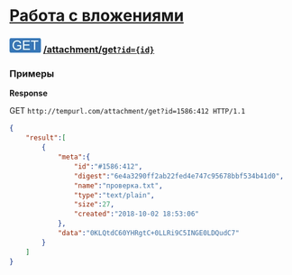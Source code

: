 [Работа с вложениями](../../index.md)
=====================================================

### ![GET](../../../../img/get.png) [/attachment/get`?id={id}`](../index.md)

### Примеры

**Response**

GET `http://tempurl.com/attachment/get?id=1586:412 HTTP/1.1`
```json
{
    "result":[
        {
            "meta":{
                "id":"#1586:412",
                "digest":"6e4a3290ff2ab22fed4e747c95678bbf534b41d0",
                "name":"проверка.txt",
                "type":"text/plain",
                "size":27,
                "created":"2018-10-02 18:53:06"
            },
            "data":"0KLQtdC60YHRgtC+0LLRi9C5INGE0LDQudC7"
        }
    ]
}
```


